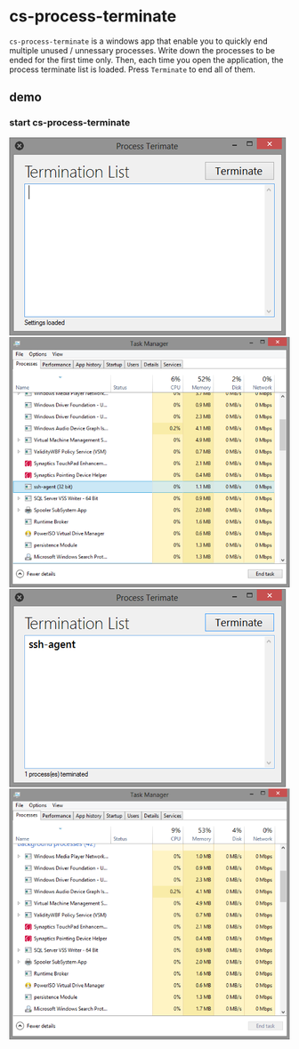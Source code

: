 # cs-process-terminate

`cs-process-terminate` is a windows app that enable you to quickly end multiple
unused / unnessary processes. Write down the processes to be ended for the first
time only. Then, each time you open the application, the process terminate list
is loaded. Press `Terminate` to end all of them. 

## demo

### start cs-process-terminate
![img](/assets/img/0.png)
![img](/assets/img/1.png)
![img](/assets/img/2.png)
![img](/assets/img/3.png)
